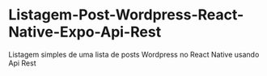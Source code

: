 # Listagem-Post-Wordpress-React-Native-Expo-Api-Rest
Listagem simples de uma lista de posts Wordpress no React Native usando Api Rest
